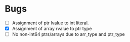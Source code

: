 # Bugs

- [ ] Assignment of ptr lvalue to int literal.
- [X] Assignment of array rvalue to ptr type
- [ ] No non-int64 ptrs/arrays due to arr_type and ptr_type
